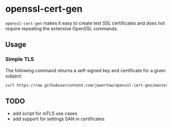# openssl-cert-gen

`openssl-cert-gen` makes it easy to create test SSL certificates and does not require repeating the extensive OpenSSL commands.

## Usage

### Simple TLS
The following command returns a self-signed key and certificate for a given subject:
```sh
curl https://raw.githubusercontent.com/jewertow/openssl-cert-gen/master/tls.sh | sh -s - --subject="app.com"
```

## TODO
- add script for mTLS use cases
- add support for settings SAN in certificates
